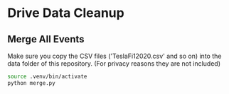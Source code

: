 # Drive Data Cleanup

## Merge All Events
Make sure you copy the CSV files ('TeslaFi12020.csv' and so on) into the data folder of this repository.
(For privacy reasons they are not included)

```bash
source .venv/bin/activate
python merge.py
```